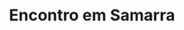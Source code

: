 ---
ref: sol-010-0008
title: ["Encontro em Samarra"]
author_name: ["Paulo-Guilherme"]
publisher: ["Publicações Europa América"]
year: "y1963"
origin: ["Portugal"]
formats: ["book-cover"]
disciplines: ["graphic-design"]
tags:
layout: artifact
status: ["rescan"]
published: false
int_published: false
image_count:
date_added: 2023-06-16
batch:
---